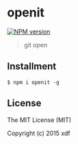 # openit

[![NPM version][npm-image]][npm-url]

[npm-image]: https://img.shields.io/npm/v/openit.svg?style=flat-square
[npm-url]: https://npmjs.org/package/openit

> git open

## Installment

```shell
$ npm i openit -g
```

## License

The MIT License (MIT)

Copyright (c) 2015 xdf
